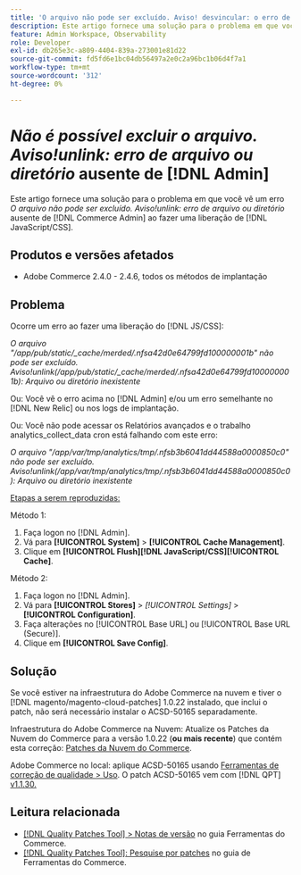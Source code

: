 ```yaml
---
title: 'O arquivo não pode ser excluído. Aviso! desvincular: o erro de arquivo ou diretório não existe em  [!DNL Admin]'
description: Este artigo fornece uma solução para o problema em que você vê um erro *O arquivo não pode ser excluído. Aviso!desvincular Esse erro de arquivo ou diretório* do  [!DNL Admin] ao fazer uma [!DNL Javascript/CSS] liberação.
feature: Admin Workspace, Observability
role: Developer
exl-id: db265e3c-a809-4404-839a-273001e81d22
source-git-commit: fd5fd6e1bc04db56497a2e0c2a96bc1b06d4f7a1
workflow-type: tm+mt
source-wordcount: '312'
ht-degree: 0%

---
```


# *Não é possível excluir o arquivo. Aviso!unlink: erro de arquivo ou diretório* ausente de [!DNL Admin]

Este artigo fornece uma solução para o problema em que você vê um erro *O arquivo não pode ser excluído. Aviso!unlink: erro de arquivo ou diretório* ausente de [!DNL Commerce Admin] ao fazer uma liberação de [!DNL JavaScript/CSS].

## Produtos e versões afetados

* Adobe Commerce 2.4.0 - 2.4.6, todos os métodos de implantação

## Problema

Ocorre um erro ao fazer uma liberação do [!DNL JS/CSS]:

*O arquivo &quot;/app/pub/static/_cache/merded/.nfsa42d0e64799fd100000001b&quot; não pode ser excluído. Aviso!unlink(/app/pub/static/_cache/merded/.nfsa42d0e64799fd100000001b): Arquivo ou diretório inexistente*

Ou: Você vê o erro acima no [!DNL Admin] e/ou um erro semelhante no [!DNL New Relic] ou nos logs de implantação.

Ou: Você não pode acessar os Relatórios avançados e o trabalho analytics_collect_data cron está falhando com este erro:

*O arquivo &quot;/app/var/tmp/analytics/tmp/.nfsb3b6041dd44588a0000850c0&quot; não pode ser excluído. Aviso!unlink(/app/var/tmp/analytics/tmp/.nfsb3b6041dd44588a0000850c0): Arquivo ou diretório inexistente*

<u>Etapas a serem reproduzidas:</u>

Método 1:

1. Faça logon no [!DNL Admin].
1. Vá para **[!UICONTROL System]** > **[!UICONTROL Cache Management]**.
1. Clique em **[!UICONTROL Flush][!DNL JavaScript/CSS][!UICONTROL Cache]**.

Método 2:

1. Faça logon no [!DNL Admin].
1. Vá para **[!UICONTROL Stores]** > *[!UICONTROL Settings]* > **[!UICONTROL Configuration]**.
1. Faça alterações no [!UICONTROL Base URL] ou [!UICONTROL Base URL (Secure)].
1. Clique em **[!UICONTROL Save Config]**.

## Solução

Se você estiver na infraestrutura do Adobe Commerce na nuvem e tiver o [!DNL magento/magento-cloud-patches] 1.0.22 instalado, que inclui o patch, não será necessário instalar o ACSD-50165 separadamente.

Infraestrutura do Adobe Commerce na Nuvem: Atualize os Patches da Nuvem do Commerce para a versão 1.0.22 (**ou mais recente**) que contém esta correção: [Patches da Nuvem do Commerce](/docs/commerce-cloud-service/user-guide/release-notes/cloud-patches.html).

Adobe Commerce no local: aplique ACSD-50165 usando [Ferramentas de correção de qualidade > Uso](/docs/commerce-operations/tools/quality-patches-tool/usage.html). O patch ACSD-50165 vem com [!DNL QPT] [v1.1.30.](/docs/commerce-operations/tools/quality-patches-tool/release-notes.html#v1-1-30)

## Leitura relacionada

* [[!DNL Quality Patches Tool] > Notas de versão](/docs/commerce-operations/tools/quality-patches-tool/release-notes.html) no guia Ferramentas do Commerce.
* [[!DNL Quality Patches Tool]: Pesquise por patches](https://experienceleague.adobe.com/tools/commerce-quality-patches/index.html) no guia de Ferramentas do Commerce.
